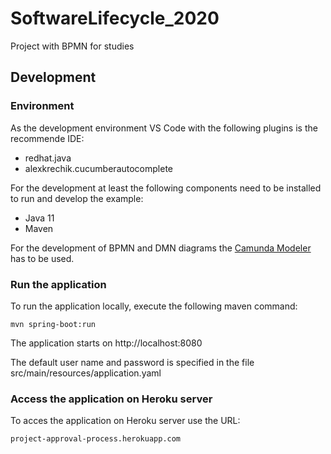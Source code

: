 # SoftwareLifecycle_2020
Project with BPMN for studies
 
## Development
 
### Environment
 
As the development environment VS Code with the following plugins is the recommende IDE:
 
* redhat.java
* alexkrechik.cucumberautocomplete
 
For the development at least the following components need to be installed to run and develop the example:
 
* Java 11
* Maven
 
For the development of BPMN and DMN diagrams the [Camunda Modeler](https://camunda.com/de/download/modeler/) has to be used.
 
### Run the application
 
To run the application locally, execute the following maven command:
 
```
mvn spring-boot:run
```
 
The application starts on http://localhost:8080
 
The default user name and password is specified in the file src/main/resources/application.yaml

### Access the application on Heroku server

To acces the application on Heroku server use the URL:

```
project-approval-process.herokuapp.com
```